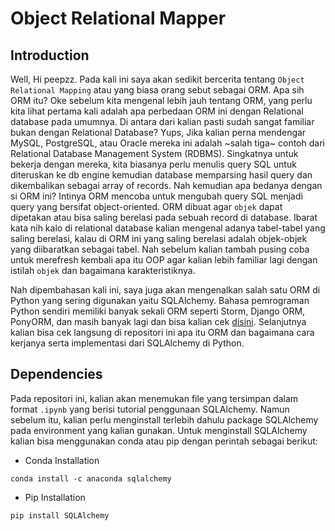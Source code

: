 # Object Relational Mapper

## Introduction
Well, Hi peepzz. Pada kali ini saya akan sedikit bercerita tentang `Object Relational Mapping` atau yang biasa orang sebut sebagai ORM. Apa sih ORM itu? Oke sebelum kita mengenal lebih jauh tentang ORM, yang perlu kita lihat pertama kali adalah apa perbedaan ORM ini dengan Relational database pada umumnya. Di antara dari kalian pasti sudah sangat familiar bukan dengan Relational Database? Yups, Jika kalian perna mendengar MySQL, PostgreSQL, atau Oracle mereka ini adalah ~salah tiga~ contoh dari Relational Database Management System (RDBMS). Singkatnya untuk bekerja dengan mereka, kita biasanya perlu menulis query SQL untuk diteruskan ke db engine kemudian database memparsing hasil query dan dikembalikan sebagai array of records. Nah kemudian apa bedanya dengan si ORM ini? Intinya ORM mencoba untuk mengubah query SQL menjadi query yang bersifat object-oriented. ORM dibuat agar `objek` dapat dipetakan atau bisa saling berelasi pada sebuah record di database. Ibarat kata nih kalo di relational database kalian mengenal adanya tabel-tabel yang saling berelasi, kalau di ORM ini yang saling berelasi adalah objek-objek yang diibaratkan sebagai tabel. Nah sebelum kalian tambah pusing coba untuk merefresh kembali apa itu OOP agar kalian lebih familiar lagi dengan istilah `objek` dan bagaimana karakteristiknya. 

Nah dipembahasan kali ini, saya juga akan mengenalkan salah satu ORM di Python yang sering digunakan yaitu SQLAlchemy. Bahasa pemrograman Python sendiri memiliki banyak sekali ORM seperti Storm, Django ORM, PonyORM, dan masih banyak lagi dan bisa kalian cek [disini](https://www.pythoncentral.io/sqlalchemy-vs-orms/). Selanjutnya kalian bisa cek langsung di repositori ini apa itu ORM dan bagaimana cara kerjanya serta implementasi dari SQLAlchemy di Python.

## Dependencies
Pada repositori ini, kalian akan menemukan file yang tersimpan dalam format `.ipynb` yang berisi tutorial penggunaan SQLAlchemy. Namun sebelum itu, kalian perlu menginstall terlebih dahulu package SQLAlchemy pada environment yang kalian gunakan. Untuk menginstall SQLAlchemy kalian bisa menggunakan conda atau pip dengan perintah sebagai berikut:

- Conda Installation
```
conda install -c anaconda sqlalchemy
```

- Pip Installation
```
pip install SQLAlchemy
```

